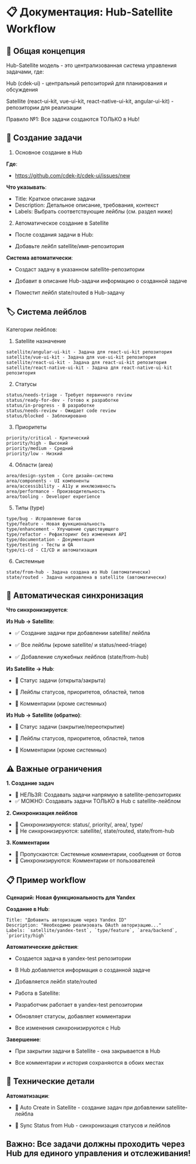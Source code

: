# 📋 Документация: Hub-Satellite Workflow

## 🎯 Общая концепция

Hub-Satellite модель - это централизованная система управления задачами, где:

Hub (cdek-ui) - центральный репозиторий для планирования и обсуждения

Satellite (react-ui-kit, vue-ui-kit, react-native-ui-kit, angular-ui-kit) - репозитории для реализации

Правило №1: Все задачи создаются ТОЛЬКО в Hub!

## 🚀 Создание задачи

1. Основное создание в Hub

**Где**: 
- https://github.com/cdek-it/cdek-ui/issues/new

**Что указывать**:
- Title: Краткое описание задачи
- Description: Детальное описание, требования, контекст
- Labels: Выбрать соответствующие лейблы (см. раздел ниже)
2. Автоматическое создание в Satellite
- После создания задачи в Hub:

- Добавьте лейбл satellite/имя-репозитория

**Система автоматически**:

- Создаст задачу в указанном satellite-репозитории

- Добавит в описание Hub-задачи информацию о созданной задаче

- Поместит лейбл state/routed в Hub-задачу

## 🏷️ Система лейблов

Категории лейблов:

1. Satellite назначение

```
satellite/angular-ui-kit - Задача для react-ui-kit репозитория
satellite/vue-ui-kit - Задача для vue-ui-kit репозитория
satellite/react-ui-kit - Задача для react-ui-kit репозитория
satellite/react-native-ui-kit - Задача для react-native-ui-kit репозитория
```

2. Статусы

```
status/needs-triage - Требует первичного review
status/ready-for-dev - Готово к разработке
status/in-progress - В разработке
status/needs-review - Ожидает code review
status/blocked - Заблокировано
```

3. Приоритеты

```
priority/critical - Критический
priority/high - Высокий
priority/medium - Средний
priority/low - Низкий
```

4. Области (area)

```
area/design-system - Core дизайн-система
area/components - UI компоненты
area/accessibility - A11y и инклюзивность
area/performance - Производительность
area/tooling - Developer experience
```

5. Типы (type)

```
type/bug - Исправление багов
type/feature - Новая функциональность
type/enhancement - Улучшение существующего
type/refactor - Рефакторинг без изменения API
type/documentation - Документация
type/testing - Тесты и QA
type/ci-cd - CI/CD и автоматизация
```

6. Системные

```
state/from-hub - Задача создана из Hub (автоматически)
state/routed - Задача направлена в satellite (автоматически)
```

## 🔄 Автоматическая синхронизация

  **Что синхронизируется**:

**Из Hub → Satellite**:

- ✅ Создание задачи при добавлении satellite/ лейбла

- ✅ Все лейблы (кроме satellite/ и status/need-triage)

- ✅ Добавление служебных лейблов (state/from-hub)

**Из Satellite → Hub**:

- 🔄 Статус задачи (открыта/закрыта)

- 🔄 Лейблы статусов, приоритетов, областей, типов

- 💬 Комментарии (кроме системных)

**Из Hub → Satellite (обратно)**:

- 🔄 Статус задачи (закрытие/переоткрытие)

- 🔄 Лейблы статусов, приоритетов, областей, типов

- 💬 Комментарии (кроме системных)

## ⚠️ Важные ограничения

**1. Создание задач**

- 🚫 НЕЛЬЗЯ: Создавать задачи напрямую в satellite-репозиториях
- ✅ МОЖНО: Создавать задачи ТОЛЬКО в Hub с satellite-лейблом

**2. Синхронизация лейблов**

- 🔄 Синхронизируются: status/, priority/, area/, type/
- 🚫 Не синхронизируются: satellite/, state/routed, state/from-hub

**3. Комментарии**

- 🤖 Пропускаются: Системные комментарии, сообщения от ботов
- 👤 Синхронизируются: Комментарии от пользователей

## 📋 Пример workflow

**Сценарий: Новая функциональность для Yandex**

**Создание в Hub**:

```
Title: "Добавить авторизацию через Yandex ID"
Description: "Необходимо реализовать OAuth авторизацию..."
Labels: `satellite/yandex-test`, `type/feature`, `area/backend`, `priority/high`
```

**Автоматические действия**:

- Создается задача в yandex-test репозитории

- В Hub добавляется информация о созданной задаче

- Добавляется лейбл state/routed

- Работа в Satellite:

- Разработчик работает в yandex-test репозитории

- Обновляет статусы, добавляет комментарии

- Все изменения синхронизируются с Hub

**Завершение**:

- При закрытии задачи в Satellite - она закрывается в Hub

- Все комментарии и история сохраняются в обоих местах

## 🔧 Технические детали

**Автоматизации**:

- 🚀 Auto Create in Satellite - создание задач при добавлении satellite-лейбла

- 🔄 Sync Status from Hub - синхронизация статусов и лейблов

## Важно: Все задачи должны проходить через Hub для единого управления и отслеживания!

